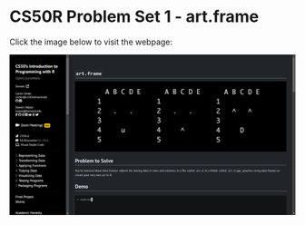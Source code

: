 # CS50R Problem Set 1 - art.frame

Click the image below to visit the webpage:

[![CS50R Problem](image.png)](https://cs50.harvard.edu/r/2024/psets/1/art.frame/)